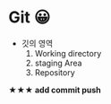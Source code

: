 # Git 😀

- 깃의 영역
    1. Working directory
    2. staging Area
    3. Repository

**★★★ add commit push**
  
